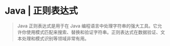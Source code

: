 # Java | 正则表达式

> Java 正则表达式是用于在 Java 编程语言中处理字符串的强大工具。它允许你使用模式匹配来搜索、替换和验证字符串。正则表达式在数据验证、文本处理和模式识别等领域非常有用。
